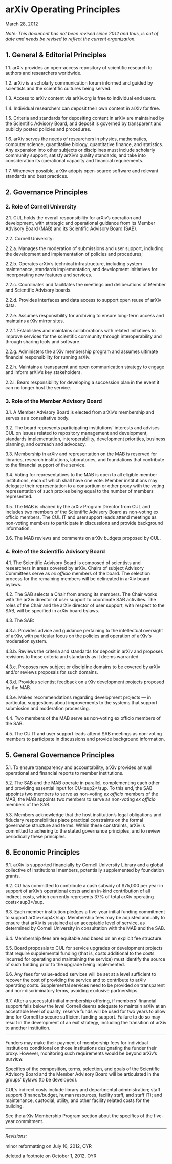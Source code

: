 # arXiv Operating Principles

March 28, 2012

_Note: This document has not been revised since 2012 and thus, is out of date and needs be revised to reflect the current organization._

## 1. General & Editorial Principles

1.1. arXiv provides an open-access repository of scientific research to authors and researchers
worldwide.

1.2. arXiv is a scholarly communication forum informed and guided by scientists and the
scientific cultures being served.

1.3. Access to arXiv content via arXiv.org is free to individual end users.

1.4. Individual researchers can deposit their own content in arXiv for free.

1.5. Criteria and standards for depositing content in arXiv are maintained by the Scientific
Advisory Board, and deposit is governed by transparent and publicly posted policies and
procedures.

1.6. arXiv serves the needs of researchers in physics, mathematics, computer science, quantitative
biology, quantitative finance, and statistics. Any expansion into other subjects or disciplines
must include scholarly community support, satisfy arXiv’s quality standards, and take into
consideration its operational capacity and financial requirements.

1.7. Whenever possible, arXiv adopts open-source software and relevant standards and best
practices.

## 2. Governance Principles

### 2. Role of Cornell University

2.1. CUL holds the overall responsibility for arXiv’s operation and development, with strategic
and operational guidance from its Member Advisory Board (MAB) and its Scientific
Advisory Board (SAB).

2.2. Cornell University:

2.2.a. Manages the moderation of submissions and user support, including the development
and implementation of policies and procedures;

2.2.b. Operates arXiv’s technical infrastructure, including system maintenance, standards
implementation, and development initiatives for incorporating new features and
services.

2.2.c. Coordinates and facilitates the meetings and deliberations of Member and Scientific
Advisory boards.

2.2.d. Provides interfaces and data access to support open reuse of arXiv data.

2.2.e. Assumes responsibility for archiving to ensure long-term access and maintains arXiv
mirror sites.

2.2.f. Establishes and maintains collaborations with related initiatives to improve services
for the scientific community through interoperability and through sharing tools and
software.

2.2.g. Administers the arXiv membership program and assumes ultimate financial
responsibility for running arXiv.

2.2.h. Maintains a transparent and open communication strategy to engage and inform
arXiv’s key stakeholders.

2.2.i. Bears responsibility for developing a succession plan in the event it can no longer host
the service.

### 3. Role of the Member Advisory Board

3.1. A Member Advisory Board is elected from arXiv’s membership and serves as a consultative
body.

3.2. The board represents participating institutions’ interests and advises CUL on issues related to
repository management and development, standards implementation, interoperability,
development priorities, business planning, and outreach and advocacy.

3.3. Membership in arXiv and representation on the MAB is reserved for libraries, research
institutions, laboratories, and foundations that contribute to the financial support of the
service.

3.4. Voting for representatives to the MAB is open to all eligible member institutions, each of
which shall have one vote. Member institutions may delegate their representation to a
consortium or other proxy with the voting representation of such proxies being equal to the
number of members represented.

3.5. The MAB is chaired by the arXiv Program Director from CUL and includes two members of
the Scientific Advisory Board as non-voting ex officio members. The CUL IT and usersupport leads attend meetings as non-voting members to participate in discussions and
provide background information.

3.6. The MAB reviews and comments on arXiv budgets proposed by CUL.

### 4. Role of the Scientific Advisory Board

4.1. The Scientific Advisory Board is composed of scientists and researchers in areas covered by
arXiv. Chairs of subject Advisory Committees serve as _ex officio_ members of the board. The
selection process for the remaining members will be delineated in arXiv board bylaws.

4.2. The SAB selects a Chair from among its members. The Chair works with the arXiv director
of user support to coordinate SAB activities. The roles of the Chair and the arXiv director of
user support, with respect to the SAB, will be specified in arXiv board bylaws.

4.3. The SAB:

4.3.a. Provides advice and guidance pertaining to the intellectual oversight of arXiv, with
particular focus on the policies and operation of arXiv's moderation system.

4.3.b. Reviews the criteria and standards for deposit in arXiv and proposes revisions to
those criteria and standards as it deems warranted.

4.3.c. Proposes new subject or discipline domains to be covered by arXiv and/or reviews
proposals for such domains.

4.3.d. Provides scientist feedback on arXiv development projects proposed by the MAB.

4.3.e. Makes recommendations regarding development projects — in particular, suggestions
about improvements to the systems that support submission and moderation
processing.

4.4. Two members of the MAB serve as non-voting ex officio members of the SAB.

4.5. The CU IT and user support leads attend SAB meetings as non-voting members to
participate in discussions and provide background information.

## 5. General Governance Principles

5.1. To ensure transparency and accountability, arXiv provides annual operational and financial
reports to member institutions.

5.2. The SAB and the MAB operate in parallel, complementing each other and providing
essential input for CU<sup2</sup. To this end, the SAB appoints two members to serve as non-voting
_ex officio_ members of the MAB; the MAB appoints two members to serve as non-voting _ex
officio_ members of the SAB.

5.3. Members acknowledge that the host institution’s legal obligations and fiduciary
responsibilities place practical constraints on the formal governance structure and terms. Within these constraints, arXiv is committed to adhering to the stated governance principles,
and to review periodically these principles.

## 6. Economic Principles

6.1. arXiv is supported financially by Cornell University Library and a global collective of
institutional members, potentially supplemented by foundation grants.

6.2. CU has committed to contribute a cash subsidy of $75,000 per year in support of arXiv’s
operational costs and an in-kind contribution of all indirect costs, which currently represents
37% of total arXiv operating costs<sup3</sup.

6.3. Each member institution pledges a five-year initial funding commitment to support arXiv<sup4</sup. Membership fees may be adjusted annually to ensure that arXiv is sustained at an acceptable level of service, as determined by Cornell University in consultation with the MAB and the SAB.

6.4. Membership fees are equitable and based on an explicit fee structure.

6.5. Board proposals to CUL for service upgrades or development projects that require
supplemental funding (that is, costs additional to the costs incurred for operating and
maintaining the service) must identify the source of such funding prior to the upgrade being
implemented.

6.6. Any fees for value-added services will be set at a level sufficient to recover the cost of
providing the service and to contribute to arXiv operating costs. Supplemental services need
to be provided on transparent and non-discriminatory terms, avoiding exclusive partnerships.

6.7. After a successful initial membership offering, if members’ financial support falls below the
level Cornell deems adequate to maintain arXiv at an acceptable level of quality, reserve
funds will be used for two years to allow time for Cornell to secure sufficient funding
support. Failure to do so may result in the development of an exit strategy, including the
transition of arXiv to another institution.

***
 Funders may make their payment of membership fees for individual institutions conditional on those institutions designating the funder their proxy. However, monitoring such requirements would be beyond arXiv’s purview.

Specifics of the composition, terms, selection, and goals of the Scientific Advisory Board and the Member
Advisory Board will be articulated in the groups’ bylaws (to be developed).

CUL’s indirect costs include library and departmental administration; staff support (finance/budget, human resources, facility staff, and staff IT); and maintenance, custodial, utility, and other facility related costs for the building.

See the arXiv Membership Program section about the specifics of the five-year commitment.

***
_Revisions:_

minor reformatting on July 10, 2012, OYR

deleted a footnote on October 1, 2012, OYR
